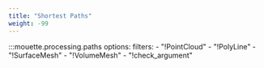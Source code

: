 ```yaml
---
title: "Shortest Paths"
weight: -99
---
```


:::mouette.processing.paths
    options:
        filters:
        - "!PointCloud"
        - "!PolyLine"
        - "!SurfaceMesh"
        - "!VolumeMesh"
        - "!check_argument"